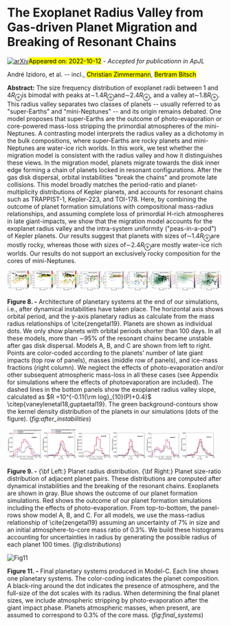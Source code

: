 <div class="macros" style="visibility:hidden;">
$\newcommand{\ensuremath}{}$
$\newcommand{\xspace}{}$
$\newcommand{\object}[1]{\texttt{#1}}$
$\newcommand{\farcs}{{.}''}$
$\newcommand{\farcm}{{.}'}$
$\newcommand{\arcsec}{''}$
$\newcommand{\arcmin}{'}$
$\newcommand{\ion}[2]{#1#2}$
$\newcommand{\textsc}[1]{\textrm{#1}}$
$\newcommand{\hl}[1]{\textrm{#1}}$
$\newcommand{\vdag}{(v)^\dagger}$
$\newcommand$
$\newcommand$
$\newcommand{\ai}[1]{\textcolor{red}{[#1]}}$
$\newcommand{\thefigure}{A\arabic{figure}}$</div>

<div class="macros" style="visibility:hidden;">
$\newcommand{$\ensuremath$}{}$
$\newcommand{$\xspace$}{}$
$\newcommand{$\object$}[1]{\texttt{#1}}$
$\newcommand{$\farcs$}{{.}''}$
$\newcommand{$\farcm$}{{.}'}$
$\newcommand{$\arcsec$}{''}$
$\newcommand{$\arcmin$}{'}$
$\newcommand{$\ion$}[2]{#1#2}$
$\newcommand{$\textsc$}[1]{\textrm{#1}}$
$\newcommand{$\hl$}[1]{\textrm{#1}}$
$\newcommand{$\vdag$}{(v)^\dagger}$
$\newcommand$
$\newcommand$
$\newcommand{$\ai$}[1]{\textcolor{red}{[#1]}}$
$\newcommand{$\thefigure$}{A\arabic{figure}}$</div>



<div id="title">

# The Exoplanet Radius Valley from Gas-driven Planet Migration and Breaking of Resonant Chains

</div>
<div id="comments">

[![arXiv](https://img.shields.io/badge/arXiv-2210.05595-b31b1b.svg)](https://arxiv.org/abs/2210.05595)<mark>Appeared on: 2022-10-12</mark> - _Accepted for publicationn in ApJL_

</div>
<div id="authors">

André Izidoro, et al. -- incl., <mark>Christian Zimmermann</mark>, <mark>Bertram Bitsch</mark>

</div>
<div id="abstract">

**Abstract:** The size frequency distribution of exoplanet radii between 1 and 4$R_{\oplus}$is bimodal with peaks  at$\sim$1.4$R_{\oplus}$and$\sim$2.4$R_{\oplus}$, and a valley at$\sim$1.8$R_{\oplus}$. This radius valley separates two classes of planets -- usually referred to as "super-Earths"  and "mini-Neptunes" -- and its origin remains debated. One model proposes that super-Earths are the outcome of photo-evaporation or core-powered mass-loss  stripping the primordial atmospheres of the mini-Neptunes. A contrasting model interprets the radius valley as a dichotomy in the bulk compositions, where super-Earths are  rocky planets and mini-Neptunes are water-ice rich worlds. In this work, we test whether the migration model is consistent with the radius valley and how it distinguishes these views. In the migration model, planets migrate towards the disk inner edge forming a chain of planets locked in resonant configurations. After the gas disk dispersal, orbital instabilities  "break the chains" and promote  late collisions. This model broadly matches the  period-ratio and planet-multiplicity distributions of Kepler planets, and  accounts for resonant chains such as TRAPPIST-1, Kepler-223, and TOI-178. Here, by combining the outcome of planet formation simulations with compositional mass-radius relationships, and assuming complete loss of primordial H-rich atmospheres in late giant-impacts, we show that the migration model accounts for the exoplanet radius valley and the intra-system uniformity ("peas-in-a-pod") of Kepler planets. Our results suggest that planets with sizes of$\sim$1.4$R_{\oplus}$are mostly rocky, whereas  those with sizes of$\sim$2.4$R_{\oplus}$are mostly water-ice rich worlds. Our results do not support an exclusively rocky composition for the cores of mini-Neptunes.

</div>

<div id="div_fig1">

<img src="tmp_2210.05595/./P_R_modela_endsim.png" alt="Fig8.1" width="11%"/><img src="tmp_2210.05595/./P_R_modelb_endsim.png" alt="Fig8.2" width="11%"/><img src="tmp_2210.05595/./P_R_modelc_endsim.png" alt="Fig8.3" width="11%"/><img src="tmp_2210.05595/./P_Rm_modela_endsim.png" alt="Fig8.4" width="11%"/><img src="tmp_2210.05595/./P_Rm_modelb_endsim.png" alt="Fig8.5" width="11%"/><img src="tmp_2210.05595/./P_Rm_modelc_endsim.png" alt="Fig8.6" width="11%"/><img src="tmp_2210.05595/./P_Rw_modela_endsim.png" alt="Fig8.7" width="11%"/><img src="tmp_2210.05595/./P_Rw_modelb_endsim.png" alt="Fig8.8" width="11%"/><img src="tmp_2210.05595/./P_Rw_modelc_endsim.png" alt="Fig8.9" width="11%"/>

**Figure 8. -** Architecture of planetary systems at the end of our simulations, i.e., after dynamical instabilities have taken place. The horizontal axis shows orbital period, and the y-axis planetary radius as calculate from the mass radius relationships of \cite{zengetal19}.  Planets are shown as individual dots. We only show planets with orbital periods shorter than 100 days. In all these models, more than $\sim$95\% of the resonant chains became unstable after gas disk dispersal. Models A, B, and C are shown from left to right. Points are color-coded according to the planets'
number of late giant impacts (top row of panels), masses (middle row of panels), and ice-mass fractions (right column). We neglect the effects of photo-evaporation and/or other subsequent atmospheric mass-loss in all these cases (see Appendix for simulations where the effects of photoevaporation are included). The dashed lines in the bottom panels show the exoplanet radius valley slope, calculated  as $R =10^{-0.11{\rm log}_{10}(P)+0.4}$ \citep{vaneylenetal18,guptaetal19}. The green background-contours show the kernel density distribution of the planets in our simulations (dots of the figure). (*fig:after_instabilities*)

</div>
<div id="div_fig2">

<img src="tmp_2210.05595/./Rhist_modela_noobs.png" alt="Fig9.1" width="16%"/><img src="tmp_2210.05595/./Rratio_modela_noobs.png" alt="Fig9.2" width="16%"/><img src="tmp_2210.05595/./Rhist_modelb_noobs.png" alt="Fig9.3" width="16%"/><img src="tmp_2210.05595/./Rratio_modelb_noobs.png" alt="Fig9.4" width="16%"/><img src="tmp_2210.05595/./Rhist_modelc_noobs.png" alt="Fig9.5" width="16%"/><img src="tmp_2210.05595/./Rratio_modelc_noobs.png" alt="Fig9.6" width="16%"/>

**Figure 9. -** {\bf Left:}  Planet radius distribution. {\bf Right:} Planet size-ratio  distribution of adjacent planet pairs. These distributions are computed after dynamical instabilities and the breaking of the resonant chains. Exoplanets are shown in gray. Blue shows the outcome of our planet formation simulations. Red shows the outcome of our planet formation simulations including the effects of photo-evaporation. From top-to-bottom, the panel-rows show model A,  B, and  C. For all models, we use the mass-radius relationship of \cite{zengetal19} assuming an uncertainty of 7\% in size and an initial atmosphere-to-core mass ratio of 0.3\%. We build these histograms accounting for uncertainties in radius by generating the possible radius of each planet 100 times. (*fig:distributions*)

</div>
<div id="div_fig3">

<img src="tmp_2210.05595/./Model_C_mixture_edited.png.png" alt="Fig11" width="100%"/>

**Figure 11. -** Final planetary systems produced in Model-C.  Each line shows one planetary systems. The color-coding indicates the planet composition.  A black-ring around the dot indicates the presence of  atmosphere, and the full-size of the dot scales with its radius. When determining the final planet sizes, we include atmospheric stripping by photo-evaporation after the giant impact phase. Planets atmospheric masses, when present, are assumed to correspond to 0.3\% of the core mass. (*fig:final_systems*)

</div>